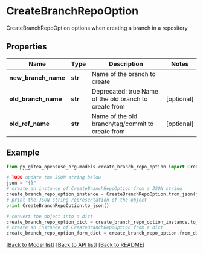 # CreateBranchRepoOption

CreateBranchRepoOption options when creating a branch in a repository

## Properties

Name | Type | Description | Notes
------------ | ------------- | ------------- | -------------
**new_branch_name** | **str** | Name of the branch to create | 
**old_branch_name** | **str** | Deprecated: true Name of the old branch to create from | [optional] 
**old_ref_name** | **str** | Name of the old branch/tag/commit to create from | [optional] 

## Example

```python
from py_gitea_opensuse_org.models.create_branch_repo_option import CreateBranchRepoOption

# TODO update the JSON string below
json = "{}"
# create an instance of CreateBranchRepoOption from a JSON string
create_branch_repo_option_instance = CreateBranchRepoOption.from_json(json)
# print the JSON string representation of the object
print CreateBranchRepoOption.to_json()

# convert the object into a dict
create_branch_repo_option_dict = create_branch_repo_option_instance.to_dict()
# create an instance of CreateBranchRepoOption from a dict
create_branch_repo_option_form_dict = create_branch_repo_option.from_dict(create_branch_repo_option_dict)
```
[[Back to Model list]](../README.md#documentation-for-models) [[Back to API list]](../README.md#documentation-for-api-endpoints) [[Back to README]](../README.md)


